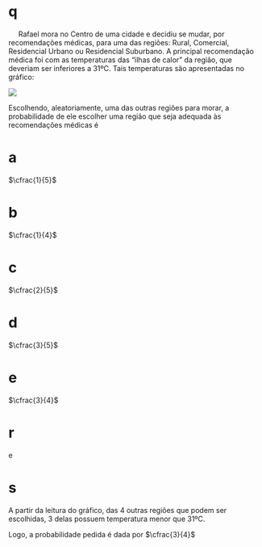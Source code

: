 # q
     Rafael mora no Centro de uma cidade e decidiu se mudar, por recomendações médicas, para uma das regiões: Rural, Comercial, Residencial Urbano ou Residencial Suburbano. A principal recomendação médica foi com as temperaturas das “ilhas de calor” da região, que deveriam ser inferiores a 31ºC. Tais temperaturas são apresentadas no gráfico:

![](https://firebasestorage.googleapis.com/v0/b/firebase-enemio.appspot.com/o/questoes%2F880%2Fd03ad3c6-f3dd-73c7-80b8-aeceb65d79f2.png?alt=media\&token=5ecc6f49-9fe2-47de-98be-07f9b981989e)

Escolhendo, aleatoriamente, uma das outras regiões para morar, a probabilidade de ele escolher uma região que seja adequada às recomendações médicas é

# a
$\cfrac{1}{5}$

# b
$\cfrac{1}{4}$

# c
$\cfrac{2}{5}$

# d
$\cfrac{3}{5}$

# e
$\cfrac{3}{4}$

# r
e

# s
A partir da leitura do gráfico, das 4 outras regiões que podem ser escolhidas, 3 delas possuem temperatura menor que 31ºC.

Logo, a probabilidade pedida é dada por $\cfrac{3}{4}$
